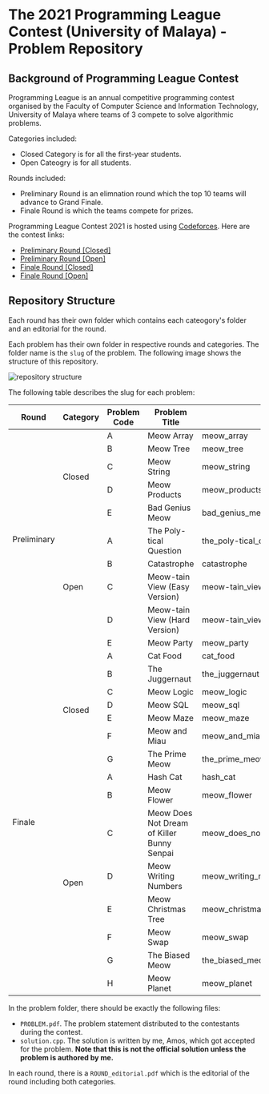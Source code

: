 # The 2021 Programming League Contest (University of Malaya) - Problem Repository

## Background of Programming League Contest
Programming League is an annual competitive programming contest organised by the Faculty of Computer Science and Information Technology, University of Malaya where teams of 3 compete to solve algorithmic problems. 

Categories included:
- Closed Category is for all the first-year students.
- Open Cateogry is for all students.

Rounds included:
- Preliminary Round is an elimnation round which the top 10 teams will advance to Grand Finale. 
- Finale Round is which the teams compete for prizes.

Programming League Contest 2021 is hosted using [Codeforces](https://codeforces.com/). Here are the contest links:
- [Preliminary Round [Closed]](https://bit.ly/3f3N74x) 
- [Preliminary Round [Open]](https://bit.ly/3uz6IQy)
- [Finale Round [Closed]](https://bit.ly/3oCnWun)
- [Finale Round [Open]](https://bit.ly/2Rucghb)

## Repository Structure
Each round has their own folder which contains each cateogory's folder and an editorial for the round.

Each problem has their own folder in respective rounds and categories. The folder name is the `slug` of the problem. The following image shows the structure of this repository. 

![repository structure](https://gist.githubusercontent.com/amostanls/d4b50b24d6935cdd30b6371fc6d48337/raw/5fb0d6cb57287b6059ac7ab123e23d0505f900fc/pl-um-2021-directory.png)

The following table describes the slug for each problem:

<table class="tg">
<thead>
  <tr>
    <th class="tg-aktf">Round</th>
    <th class="tg-aktf">Category</th>
    <th class="tg-aktf">Problem Code</th>
    <th class="tg-aktf">Problem Title</th>
    <th class="tg-aktf">Problem Slug</th>
  </tr>
</thead>
<tbody>
  <tr>
    <td class="tg-gaoc" rowspan="10">Preliminary</td>
    <td class="tg-gaoc" rowspan="5">Closed</td>
    <td class="tg-gaoc">A</td>
    <td class="tg-gaoc">Meow Array</td>
    <td class="tg-gaoc">meow_array</td>
  </tr>
  <tr>
    <td class="tg-gaoc">B</td>
    <td class="tg-gaoc">Meow Tree</td>
    <td class="tg-gaoc">meow_tree</td>
  </tr>
  <tr>
    <td class="tg-gaoc">C</td>
    <td class="tg-gaoc">Meow String</td>
    <td class="tg-gaoc">meow_string</td>
  </tr>
  <tr>
    <td class="tg-gaoc">D</td>
    <td class="tg-gaoc">Meow Products</td>
    <td class="tg-gaoc">meow_products</td>
  </tr>
  <tr>
    <td class="tg-gaoc">E</td>
    <td class="tg-gaoc">Bad Genius Meow</td>
    <td class="tg-gaoc">bad_genius_meow</td>
  </tr>
  <tr>
    <td class="tg-gaoc" rowspan="5">Open</td>
    <td class="tg-gaoc">A</td>
    <td class="tg-gaoc">The Poly-tical Question</td>
    <td class="tg-gaoc">the_poly-tical_question</td>
  </tr>
  <tr>
    <td class="tg-gaoc">B</td>
    <td class="tg-gaoc">Catastrophe</td>
    <td class="tg-gaoc">catastrophe</td>
  </tr>
  <tr>
    <td class="tg-gaoc">C</td>
    <td class="tg-gaoc">Meow-tain View (Easy Version)</td>
    <td class="tg-gaoc">meow-tain_view_easy</td>
  </tr>
  <tr>
    <td class="tg-gaoc">D</td>
    <td class="tg-gaoc">Meow-tain View (Hard Version)</td>
    <td class="tg-gaoc">meow-tain_view_hard</td>
  </tr>
  <tr>
    <td class="tg-gaoc">E</td>
    <td class="tg-gaoc">Meow Party</td>
    <td class="tg-gaoc">meow_party</td>
  </tr>
  <tr>
    <td class="tg-gaoc" rowspan="15">Finale</td>
    <td class="tg-gaoc" rowspan="7">Closed</td>
    <td class="tg-gaoc">A</td>
    <td class="tg-gaoc">Cat Food</td>
    <td class="tg-gaoc">cat_food</td>
  </tr>
  <tr>
    <td class="tg-gaoc">B</td>
    <td class="tg-gaoc">The Juggernaut</td>
    <td class="tg-gaoc">the_juggernaut</td>
  </tr>
  <tr>
    <td class="tg-gaoc">C</td>
    <td class="tg-gaoc">Meow Logic</td>
    <td class="tg-gaoc">meow_logic</td>
  </tr>
  <tr>
    <td class="tg-gaoc">D</td>
    <td class="tg-gaoc">Meow SQL</td>
    <td class="tg-gaoc">meow_sql</td>
  </tr>
  <tr>
    <td class="tg-gaoc">E</td>
    <td class="tg-gaoc">Meow Maze</td>
    <td class="tg-gaoc">meow_maze</td>
  </tr>
  <tr>
    <td class="tg-gaoc">F</td>
    <td class="tg-gaoc">Meow and Miau</td>
    <td class="tg-gaoc">meow_and_miau</td>
  </tr>
  <tr>
    <td class="tg-gaoc">G</td>
    <td class="tg-gaoc">The Prime Meow</td>
    <td class="tg-gaoc">the_prime_meow</td>
  </tr>
  <tr>
    <td class="tg-gaoc" rowspan="8">Open</td>
    <td class="tg-gaoc">A</td>
    <td class="tg-gaoc">Hash Cat</td>
    <td class="tg-gaoc">hash_cat</td>
  </tr>
  <tr>
    <td class="tg-gaoc">B</td>
    <td class="tg-gaoc">Meow Flower</td>
    <td class="tg-gaoc">meow_flower</td>
  </tr>
  <tr>
    <td class="tg-gaoc">C</td>
    <td class="tg-gaoc">Meow Does Not Dream of Killer Bunny Senpai</td>
    <td class="tg-gaoc">meow_does_not_dream_of_killer_bunny_senpai</td>
  </tr>
  <tr>
    <td class="tg-gaoc">D</td>
    <td class="tg-gaoc">Meow Writing Numbers</td>
    <td class="tg-gaoc">meow_writing_numbers</td>
  </tr>
  <tr>
    <td class="tg-gaoc">E</td>
    <td class="tg-gaoc">Meow Christmas Tree</td>
    <td class="tg-gaoc">meow_christmas_tree</td>
  </tr>
  <tr>
    <td class="tg-gaoc">F</td>
    <td class="tg-gaoc">Meow Swap</td>
    <td class="tg-gaoc">meow_swap</td>
  </tr>
  <tr>
    <td class="tg-gaoc">G</td>
    <td class="tg-gaoc">The Biased Meow</td>
    <td class="tg-gaoc">the_biased_meow</td>
  </tr>
  <tr>
    <td class="tg-gaoc">H</td>
    <td class="tg-gaoc">Meow Planet</td>
    <td class="tg-gaoc">meow_planet</td>
  </tr>
</tbody>
</table>

In the problem folder, there should be exactly the following files:
- `PROBLEM.pdf`. The problem statement distributed to the contestants during the contest.
- `solution.cpp`. The solution is written by me, Amos, which got accepted for the problem. **Note that this is not the official solution unless the problem is authored by me.** 

In each round, there is a `ROUND_editorial.pdf` which is the editorial of the round including both categories. 